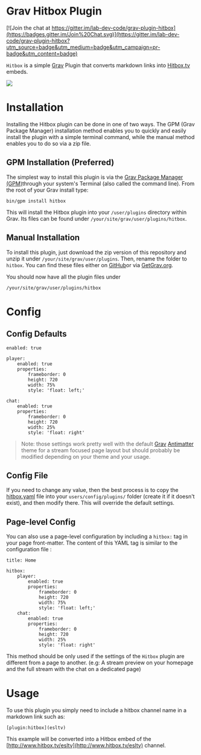 # Grav Hitbox Plugin

[![Join the chat at https://gitter.im/lab-dev-code/grav-plugin-hitbox](https://badges.gitter.im/Join%20Chat.svg)](https://gitter.im/lab-dev-code/grav-plugin-hitbox?utm_source=badge&utm_medium=badge&utm_campaign=pr-badge&utm_content=badge)

`Hitbox` is a simple [Grav][grav] Plugin that converts markdown links into [Hitbox.tv][hitbox.tv] embeds.

![](screenshot.jpg)

# Installation

Installing the Hitbox plugin can be done in one of two ways. The GPM (Grav Package Manager) installation method enables you to quickly and easily install the plugin with a simple terminal command, while the manual method enables you to do so via a zip file.

## GPM Installation (Preferred)

The simplest way to install this plugin is via the [Grav Package Manager (GPM)][grav-gpm]through your system's Terminal (also called the command line).  From the root of your Grav install type:

    bin/gpm install hitbox

This will install the Hitbox plugin into your `/user/plugins` directory within Grav. Its files can be found under `/your/site/grav/user/plugins/hitbox`.

## Manual Installation

To install this plugin, just download the zip version of this repository and unzip it under `/your/site/grav/user/plugins`. Then, rename the folder to `hitbox`. You can find these files either on [GitHub][homepage]or via [GetGrav.org][grav-plugins].

You should now have all the plugin files under

    /your/site/grav/user/plugins/hitbox

# Config

## Config Defaults

```
enabled: true

player:
    enabled: true
    properties:
        frameborder: 0
        height: 720
        width: 75%
        style: 'float: left;'

chat:
    enabled: true
    properties:
        frameborder: 0
        height: 720
        width: 25%
        style: 'float: right'
```

> Note: those settings work pretty well with the default [Grav][grav] [Antimatter][antimatter] theme for a stream focused page layout but should probably be modified depending on your theme and your usage.

## Config File

If you need to change any value, then the best process is to copy the [hitbox.yaml](hitbox.yaml) file into your `users/config/plugins/` folder (create it if it doesn't exist), and then modify there.  This will override the default settings.

## Page-level Config

You can also use a page-level configuration by including a `hitbox:` tag in your page front-matter. The content of this YAML tag is similar to the configuration file :

```
title: Home

hitbox:
    player:
        enabled: true
        properties:
            frameborder: 0
            height: 720
            width: 75%
            style: 'float: left;'
    chat:
        enabled: true
        properties:
            frameborder: 0
            height: 720
            width: 25%
            style: 'float: right'
```

This method should be only used if the settings of the `Hitbox` plugin are different from a page to another. (e.g: A stream preview on your homepage and the full stream with the chat on a dedicated page)

# Usage

To use this plugin you simply need to include a hitbox channel name in a markdown link such as:

```
[plugin:hitbox](esltv)
```

This example will be converted into a Hitbox embed of the [http://www.hitbox.tv/esltv](http://www.hitbox.tv/esltv) channel.

[antimatter]: https://github.com/getgrav/grav-theme-antimatter
[grav]: http://github.com/getgrav/grav
[grav-gpm]: http://learn.getgrav.org/advanced/grav-gpm
[grav-plugins]: http://getgrav.org/downloads/plugins#extras
[homepage]: https://github.com/lab-dev-code/grav-plugin-hitbox
[hitbox.tv]: http://www.hitbox.tv/
